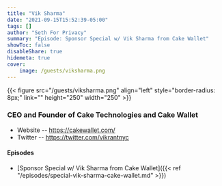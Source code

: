 ```yaml
---
title: "Vik Sharma"
date: "2021-09-15T15:52:39-05:00"
tags: []
author: "Seth For Privacy"
summary: "Episode: Sponsor Special w/ Vik Sharma from Cake Wallet"
showToc: false
disableShare: true
hidemeta: true
cover:
    image: /guests/viksharma.png
---
```


{{< figure src="/guests/viksharma.png" align="left" style="border-radius: 8px;" link="" height="250" width="250" >}}

### CEO and Founder of Cake Technologies and Cake Wallet

- Website -- https://cakewallet.com/
- Twitter -- https://twitter.com/vikrantnyc

#### Episodes

- [Sponsor Special w/ Vik Sharma from Cake Wallet]({{< ref "/episodes/special-vik-sharma-cake-wallet.md" >}})
